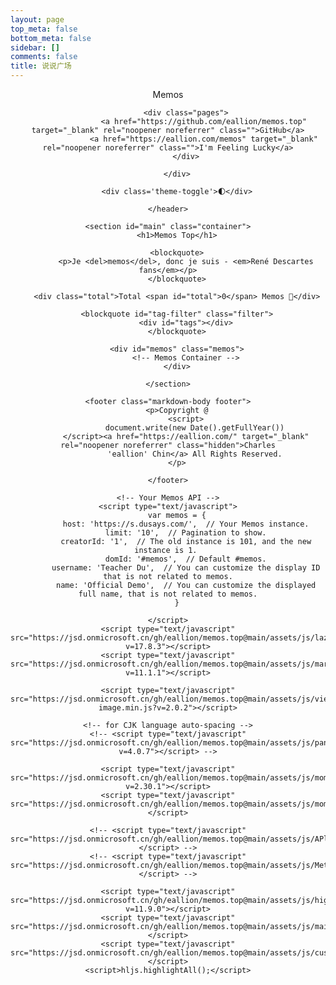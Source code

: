 ```yaml
---
layout: page
top_meta: false
bottom_meta: false
sidebar: []
comments: false
title: 说说广场
---
```


<!DOCTYPE html>
<html lang="en">

<head>
    <meta charset="UTF-8">
    <meta http-equiv="X-UA-Compatible" content="IE=edge">
    <meta name="viewport" content="width=device-width, initial-scale=1">
    <meta name="referrer" content="no-referrer">
    <link rel="icon" href="/https://jsd.onmicrosoft.cn/gh/eallion/memos.top@main/assets/img/logo.webp" type="image/*" />
    <link href="https://jsd.onmicrosoft.cn/gh/eallion/memos.top@main/assets/css/style.css" rel="stylesheet" type="text/css">
    <link href="https://jsd.onmicrosoft.cn/gh/eallion/memos.top@main/assets/css/APlayer.min.css" rel="stylesheet" type="text/css">
    <link href="https://jsd.onmicrosoft.cn/gh/eallion/memos.top@main/assets/css/highlight.github.min.css" rel="stylesheet" type="text/css">
    <link href="https://jsd.onmicrosoft.cn/gh/eallion/memos.top@main/assets/css/custom.css" rel="stylesheet" type="text/css">
    <title>Memos Top</title>

</head>

<body>
    <header>
        <div class="menu">
            <div class="title">Memos</div>

            <div class="pages">
                    <a href="https://github.com/eallion/memos.top" target="_blank" rel="noopener noreferrer" class="">GitHub</a>
                    <a href="https://eallion.com/memos" target="_blank" rel="noopener noreferrer" class="">I'm Feeling Lucky</a>
            </div>

        </div>
        
        <div class='theme-toggle'>🌓</div>

    </header>

    <section id="main" class="container">
        <h1>Memos Top</h1>

        <blockquote>
            <p>Je <del>memos</del>, donc je suis - <em>René Descartes fans</em></p>
        </blockquote>

        <div class="total">Total <span id="total">0</span> Memos 🎉</div>

        <blockquote id="tag-filter" class="filter">
            <div id="tags"></div>
        </blockquote>

        <div id="memos" class="memos">
            <!-- Memos Container -->
        </div>

    </section>

    <footer class="markdown-body footer">
        <p>Copyright @
            <script>
                document.write(new Date().getFullYear())
            </script><a href="https://eallion.com/" target="_blank" rel="noopener noreferrer" class="hidden">Charles
                'eallion' Chin</a> All Rights Reserved.
        </p>

    </footer>

    <!-- Your Memos API -->
    <script type="text/javascript">
        var memos = {
            host: 'https://s.dusays.com/',  // Your Memos instance.
            limit: '10',  // Pagination to show.
            creatorId: '1',  // The old instance is 101, and the new instance is 1. 
            domId: '#memos',  // Default #memos.
            username: 'Teacher Du',  // You can customize the display ID that is not related to memos.
            name: 'Official Demo',  // You can customize the displayed full name, that is not related to memos.
        }

    </script>
    <script type="text/javascript" src="https://jsd.onmicrosoft.cn/gh/eallion/memos.top@main/assets/js/lazyload.min.js?v=17.8.3"></script>
    <script type="text/javascript" src="https://jsd.onmicrosoft.cn/gh/eallion/memos.top@main/assets/js/marked.min.js?v=11.1.1"></script>
    
    <script type="text/javascript" src="https://jsd.onmicrosoft.cn/gh/eallion/memos.top@main/assets/js/view-image.min.js?v=2.0.2"></script>

    <!-- for CJK language auto-spacing -->
    <!-- <script type="text/javascript" src="https://jsd.onmicrosoft.cn/gh/eallion/memos.top@main/assets/js/pangu.min.js?v=4.0.7"></script> -->

    <script type="text/javascript" src="https://jsd.onmicrosoft.cn/gh/eallion/memos.top@main/assets/js/moment.min.js?v=2.30.1"></script>
    <script type="text/javascript" src="https://jsd.onmicrosoft.cn/gh/eallion/memos.top@main/assets/js/moment.twitter.js"></script>

    <!-- <script type="text/javascript" src="https://jsd.onmicrosoft.cn/gh/eallion/memos.top@main/assets/js/APlayer.min.js"></script> -->
    <!-- <script type="text/javascript" src="https://jsd.onmicrosoft.cn/gh/eallion/memos.top@main/assets/js/Meting.min.js"></script> -->

    <script type="text/javascript" src="https://jsd.onmicrosoft.cn/gh/eallion/memos.top@main/assets/js/highlight.min.js?v=11.9.0"></script>
    <script type="text/javascript" src="https://jsd.onmicrosoft.cn/gh/eallion/memos.top@main/assets/js/main.js"></script>
    <script type="text/javascript" src="https://jsd.onmicrosoft.cn/gh/eallion/memos.top@main/assets/js/custom.js"></script>
    <script>hljs.highlightAll();</script>
</body>

</html>